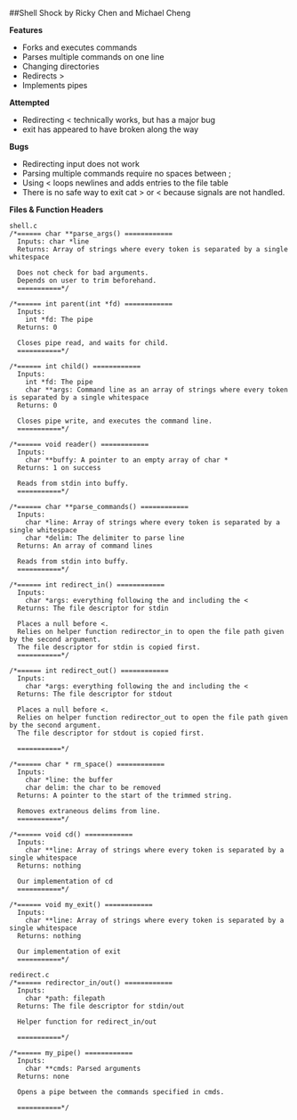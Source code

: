 ##Shell Shock by Ricky Chen and Michael Cheng

**Features**
  * Forks and executes commands
  * Parses multiple commands on one line
  * Changing directories 
  * Redirects >
  * Implements pipes

**Attempted**
  * Redirecting < technically works, but has a major bug
  * exit has appeared to have broken along the way

**Bugs**
  * Redirecting input does not work
  * Parsing multiple commands require no spaces between ;
  * Using < loops newlines and adds entries to the file table
  * There is no safe way to exit cat > or < because signals are not handled.

**Files & Function Headers**
```
shell.c
/*====== char **parse_args() ============
  Inputs: char *line
  Returns: Array of strings where every token is separated by a single whitespace

  Does not check for bad arguments.
  Depends on user to trim beforehand.
  ===========*/

/*====== int parent(int *fd) ============
  Inputs: 
    int *fd: The pipe 
  Returns: 0
  
  Closes pipe read, and waits for child.
  ===========*/

/*====== int child() ============
  Inputs:
    int *fd: The pipe
    char **args: Command line as an array of strings where every token is separated by a single whitespace
  Returns: 0
  
  Closes pipe write, and executes the command line.
  ===========*/

/*====== void reader() ============
  Inputs:
    char **buffy: A pointer to an empty array of char *
  Returns: 1 on success

  Reads from stdin into buffy.
  ===========*/

/*====== char **parse_commands() ============
  Inputs:
    char *line: Array of strings where every token is separated by a single whitespace
    char *delim: The delimiter to parse line
  Returns: An array of command lines

  Reads from stdin into buffy.
  ===========*/

/*====== int redirect_in() ============
  Inputs:
    char *args: everything following the and including the <
  Returns: The file descriptor for stdin

  Places a null before <.
  Relies on helper function redirector_in to open the file path given by the second argument.
  The file descriptor for stdin is copied first.
  ===========*/

/*====== int redirect_out() ============
  Inputs:
    char *args: everything following the and including the <
  Returns: The file descriptor for stdout

  Places a null before <.
  Relies on helper function redirector_out to open the file path given by the second argument.
  The file descriptor for stdout is copied first.

  ===========*/

/*====== char * rm_space() ============
  Inputs:
    char *line: the buffer
    char delim: the char to be removed
  Returns: A pointer to the start of the trimmed string.

  Removes extraneous delims from line.
  ===========*/

/*====== void cd() ============
  Inputs:
    char **line: Array of strings where every token is separated by a single whitespace
  Returns: nothing

  Our implementation of cd
  ===========*/

/*====== void my_exit() ============
  Inputs:
    char **line: Array of strings where every token is separated by a single whitespace
  Returns: nothing

  Our implementation of exit
  ===========*/

redirect.c
/*====== redirector_in/out() ============
  Inputs:
    char *path: filepath
  Returns: The file descriptor for stdin/out

  Helper function for redirect_in/out

  ===========*/

/*====== my_pipe() ============
  Inputs:
    char **cmds: Parsed arguments
  Returns: none

  Opens a pipe between the commands specified in cmds.

  ===========*/
  ```

